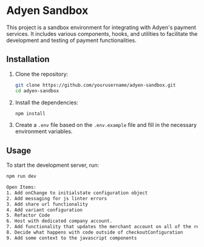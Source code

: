 # Adyen Sandbox

This project is a sandbox environment for integrating with Adyen's payment services. It includes various components, hooks, and utilities to facilitate the development and testing of payment functionalities.

## Installation

1. Clone the repository:

    ```sh
    git clone https://github.com/yourusername/adyen-sandbox.git
    cd adyen-sandbox
    ```

2. Install the dependencies:

    ```sh
    npm install
    ```

3. Create a `.env` file based on the `.env.example` file and fill in the necessary environment variables.

## Usage

To start the development server, run:

```sh
npm run dev

Open Items:
1. Add onChange to initialstate configuration object
2. Add messaging for js linter errors
3. Add share url functionality
4. Add variant configuration
5. Refactor Code
6. Host with dedicated company account.
7. Add functionality that updates the merchant account on all of the requests.
8. Decide what happens with code outside of checkoutConfiguration
9. Add some context to the javascript components
